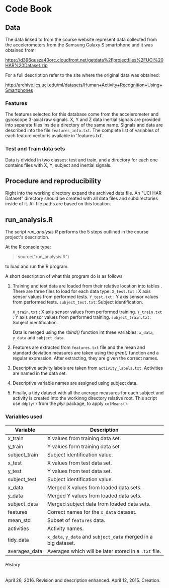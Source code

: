 # Code Book

 
## Data

The data linked to from the course website represent data collected from the accelerometers from the Samsung Galaxy S smartphone and it was obtained from:

https://d396qusza40orc.cloudfront.net/getdata%2Fprojectfiles%2FUCI%20HAR%20Dataset.zip

For a full description refer to the site where the original data was obtained:

http://archive.ics.uci.edu/ml/datasets/Human+Activity+Recognition+Using+Smartphones

 
### Features

The features selected for this database come from the accelerometer and gyroscope 3-axial raw signals. X, Y and Z data inertial signals are provided into separate files inside a directory of the same name. Signals and data are described into the file `features_info.txt`. The complete list of variables of each feature vector is available in 'features.txt'.  


### Test and Train data sets

Data is divided in two classes: test and train, and a directory for each one contains files with X, Y, subject and inertial signals.


## Procedure and reproducibility

Right into the working directory expand the archived data file. An "UCI HAR Dataset" directory should be created with all data files and subdirectories inside of it. All file paths are based on this location.


## run_analysis.R

The script *run_analysis.R* performs the 5 steps outlined in the course project's description. 

At the R console type:

   > source("run_analysis.R")

   to load and run the R program.

A short description of what this program do is as follows:

1. Training and test data are loaded from their relative location into tables . There are three files to load for each data type: 
   `X_test.txt`      : X axis sensor values from performed tests.
   `Y_test.txt`      : Y axis sensor values from performed tests.
   `subject_test.txt`: Subject identification.

   `X_train.txt`      : X axis sensor values from performed training.
   `Y_train.txt`      : Y axis sensor values from performed training.
   `subject_train.txt`: Subject identification.

   Data is merged using the *rbind()* function int three variables: `x_data`, `y_data` and `subject_data`.

2. Features are extracted from `features.txt` file and the mean and standard deviation measures are taken using the *grep()* function and a regular expression. After extracting, they are given the correct names.

3. Descriptive activity labels are taken from `activity_labels.txt`. Activities are named in the data set.

4. Descriptive variable names are assigned using subject data. 

5. Finally, a tidy dataset with all the average measures for each subject and activity is created into the workinng directory relative root. This script use `ddply()` from the *plyr* package, to apply `colMeans()`.


### Variables used

|   Variable    |  Description |
|---------------|--------------|
| x_train       | X values from training data set.
| y_train       | Y values form training data set.
| subject_train | Subject identification value.
| x_test        | X values from test data set.
| y_test        | Y values from test data set.
| subject_test  | Subject identification value.
| x_data        | Merged X values from loaded data sets.
| y_data        | Merged Y values from loaded data sets.
| subject_data  | Merged subject data from loaded data sets.
| features      | Correct names for the `x_data` dataset.
| mean_std      | Subset of `features` data.
| activities    | Activity names.
| tidy_data     | `x_data`, `y_data` and `subject_data` merged in a big dataset.
| averages_data | Averages which will be later stored in a `.txt` file.


###### History

April 26, 2016. Revision and description enhanced.
April 12, 2015. Creation.
